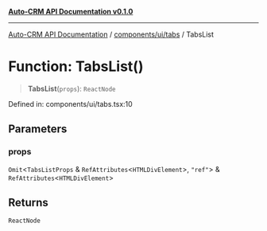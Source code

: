[**Auto-CRM API Documentation v0.1.0**](../../../../README.md)

***

[Auto-CRM API Documentation](../../../../README.md) / [components/ui/tabs](../README.md) / TabsList

# Function: TabsList()

> **TabsList**(`props`): `ReactNode`

Defined in: components/ui/tabs.tsx:10

## Parameters

### props

`Omit`\<`TabsListProps` & `RefAttributes`\<`HTMLDivElement`\>, `"ref"`\> & `RefAttributes`\<`HTMLDivElement`\>

## Returns

`ReactNode`
